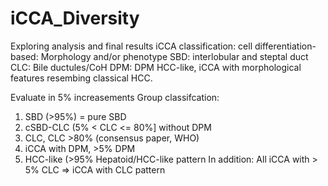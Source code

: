 # iCCA_Diversity
Exploring analysis and final results
iCCA classification: cell differentiation-based: Morphology and/or phenotype
SBD: interlobular and steptal duct 
CLC: Bile ductules/CoH
DPM: DPM 
HCC-like, iCCA with morphological features resembing classical HCC. 

Evaluate in 5% increasements
Group classifcation: 
 1. SBD (>95%) = pure SBD 
 2. cSBD-CLC (5% < CLC <= 80%] without DPM 
 3. CLC, CLC >80% (consensus paper, WHO) 
 4. iCCA with DPM, >5% DPM 
 5. HCC-like (>95% Hepatoid/HCC-like pattern
 In addition: All iCCA with > 5% CLC => iCCA with CLC pattern
 
